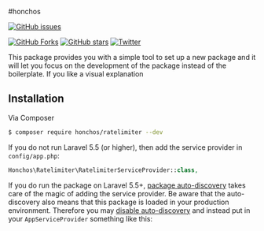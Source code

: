 


#honchos 





[![GitHub issues](https://img.shields.io/github/issues/vishaltyagi123/honchos)](https://github.com/vishaltyagi123/honchos/issues)

[![GitHub Forks](https://img.shields.io/github/forks/vishaltyagi123/honchos)](https://github.com/vishaltyagi123/honchos/network/members)
[![GitHub stars](https://img.shields.io/github/stars/vishaltyagi123/honchos)](https://github.com/vishaltyagi123/honchos/stargazers)
[![Twitter](https://img.shields.io/twitter/url/https/github.com/bitfumes/laravel-packer.svg?style=social)](https://twitter.com/intent/tweet?text=Wow:&url=https%3A%2F%2Fgithub.com%2Fsarthaksavvy%2Flaravel-packer)



This package provides you with a simple tool to set up a new package and it will let you focus on the development of the package instead of the boilerplate. If you like a visual explanation

## Installation

Via Composer

```bash
$ composer require honchos/ratelimiter --dev
```

If you do not run Laravel 5.5 (or higher), then add the service provider in `config/app.php`:

```php
Honchos\Ratelimiter\RatelimiterServiceProvider::class,
```

If you do run the package on Laravel 5.5+, [package auto-discovery](https://medium.com/@taylorotwell/package-auto-discovery-in-laravel-5-5-ea9e3ab20518) takes care of the magic of adding the service provider.
Be aware that the auto-discovery also means that this package is loaded in your production environment. Therefore you may [disable auto-discovery](https://laravel.com/docs/5.5/packages#package-discovery) and instead put in your `AppServiceProvider` something like this:

